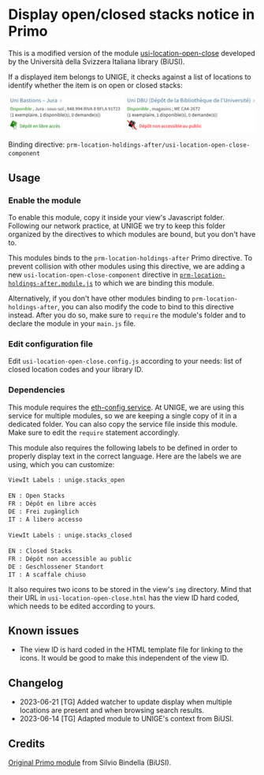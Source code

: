 # Display open/closed stacks notice in Primo

This is a modified version of the module [usi-location-open-close](https://github.com/binde77/41SLSP_USI-BiUSI/tree/master/js/modules/prm-location-holdings-after/usi-location-open-close)
developed by the Università della Svizzera Italiana library (BiUSI).

If a displayed item belongs to UNIGE, it checks against a list of locations to identify whether the item is on open or closed stacks:

![Screenshot of the Primo catalogue showing a different message whether an item is on an open shelf or not.](unige-location-open-close-display.png)

Binding directive: `prm-location-holdings-after/usi-location-open-close-component`

## Usage

### Enable the module

To enable this module, copy it inside your view's Javascript folder. Following our network practice, at UNIGE we try to keep this folder organized
by the directives to which modules are bound, but you don't have to.

This modules binds to the `prm-location-holdings-after` Primo directive. To prevent collision with other modules using this directive, we are adding
a new `usi-location-open-close-component` directive in [`prm-location-holdings-after.module.js`](../prm-location-holdings-after.module.js) to which
we are binding this module.

Alternatively, if you don't have other modules binding to `prm-location-holdings-after`, you can also modify the code to bind to this directive instead.
After you do so, make sure to `require` the module's folder and to declare the module in your `main.js` file.

### Edit configuration file

Edit `usi-location-open-close.config.js` according to your needs: list of closed location codes and your library ID.

### Dependencies

This module requires the [eth-config service](../../services/eth-config.service.js). At UNIGE, we are using this service for multiple modules, 
so we are keeping a single copy of it in a dedicated  folder. You can also copy the service file inside this module. Make sure to edit the 
`require` statement accordingly.

This module also requires the following labels to be defined in order to properly display text in the correct language. Here are the labels
we are using, which you can customize:

```
ViewIt Labels : unige.stacks_open

EN : Open Stacks
FR : Dépôt en libre accès
DE : Frei zugänglich
IT : A libero accesso

ViewIt Labels : unige.stacks_closed

EN : Closed Stacks
FR : Dépôt non accessible au public
DE : Geschlossener Standort
IT : A scaffale chiuso
```

It also requires two icons to be stored in the view's `img` directory. Mind that their URL in `usi-location-open-close.html` has the view ID
hard coded, which needs to be edited according to yours.

## Known issues

* The view ID is hard coded in the HTML template file for linking to the icons. It would be good to make this independent of the view ID.

## Changelog

* 2023-06-21 [TG] Added watcher to update display when multiple locations are present and when browsing search results.
* 2023-06-14 [TG] Adapted module to UNIGE's context from BiUSI.

## Credits

[Original Primo module](https://github.com/binde77/41SLSP_USI-BiUSI/tree/master/js/modules/prm-location-holdings-after/usi-location-open-close) from Silvio Bindella (BiUSI). 